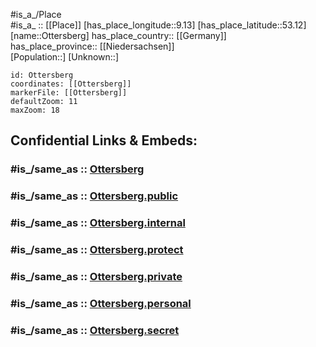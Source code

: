 ﻿---
confidential: public
isDeleted: false
location:
- 53.12
- 9.13
mapmarker: city
mapzoom:
- 7
- 12
SpocWebEntityId: 33191
tags:
- geo/City
type: City
---

#is_a_/Place  
#is_a_ :: [[Place]] 
[has_place_longitude::9.13] 
[has_place_latitude::53.12] 
[name::Ottersberg] 
has_place_country:: [[Germany]]  
has_place_province:: [[Niedersachsen]]  
[Population::] 
[Unknown::] 


```leaflet
id: Ottersberg
coordinates: [[Ottersberg]] 
markerFile: [[Ottersberg]] 
defaultZoom: 11 
maxZoom: 18
```


## Confidential Links & Embeds: 

### #is_/same_as :: [Ottersberg](/_Standards/Earth/Continent/Europe/Europe~Central/Germany/Germany~West/Niedersachsen/counties~Niedersachsen/Verden/cities~Verden/Ottersberg.md) 

### #is_/same_as :: [Ottersberg.public](/_public/Earth/Continent/Europe/Europe~Central/Germany/Germany~West/Niedersachsen/counties~Niedersachsen/Verden/cities~Verden/Ottersberg.public.md) 

### #is_/same_as :: [Ottersberg.internal](/_internal/Earth/Continent/Europe/Europe~Central/Germany/Germany~West/Niedersachsen/counties~Niedersachsen/Verden/cities~Verden/Ottersberg.internal.md) 

### #is_/same_as :: [Ottersberg.protect](/_protect/Earth/Continent/Europe/Europe~Central/Germany/Germany~West/Niedersachsen/counties~Niedersachsen/Verden/cities~Verden/Ottersberg.protect.md) 

### #is_/same_as :: [Ottersberg.private](/_private/Earth/Continent/Europe/Europe~Central/Germany/Germany~West/Niedersachsen/counties~Niedersachsen/Verden/cities~Verden/Ottersberg.private.md) 

### #is_/same_as :: [Ottersberg.personal](/_personal/Earth/Continent/Europe/Europe~Central/Germany/Germany~West/Niedersachsen/counties~Niedersachsen/Verden/cities~Verden/Ottersberg.personal.md) 

### #is_/same_as :: [Ottersberg.secret](/_secret/Earth/Continent/Europe/Europe~Central/Germany/Germany~West/Niedersachsen/counties~Niedersachsen/Verden/cities~Verden/Ottersberg.secret.md)

